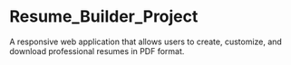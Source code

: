 # Resume_Builder_Project
A responsive web application that allows users to create, customize, and download professional resumes in PDF format.
